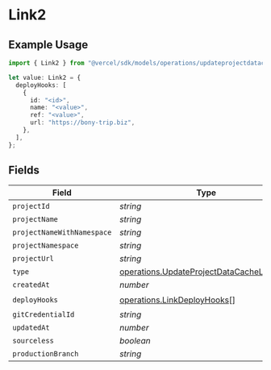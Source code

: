 # Link2

## Example Usage

```typescript
import { Link2 } from "@vercel/sdk/models/operations/updateprojectdatacache.js";

let value: Link2 = {
  deployHooks: [
    {
      id: "<id>",
      name: "<value>",
      ref: "<value>",
      url: "https://bony-trip.biz",
    },
  ],
};
```

## Fields

| Field                                                                                                  | Type                                                                                                   | Required                                                                                               | Description                                                                                            |
| ------------------------------------------------------------------------------------------------------ | ------------------------------------------------------------------------------------------------------ | ------------------------------------------------------------------------------------------------------ | ------------------------------------------------------------------------------------------------------ |
| `projectId`                                                                                            | *string*                                                                                               | :heavy_minus_sign:                                                                                     | N/A                                                                                                    |
| `projectName`                                                                                          | *string*                                                                                               | :heavy_minus_sign:                                                                                     | N/A                                                                                                    |
| `projectNameWithNamespace`                                                                             | *string*                                                                                               | :heavy_minus_sign:                                                                                     | N/A                                                                                                    |
| `projectNamespace`                                                                                     | *string*                                                                                               | :heavy_minus_sign:                                                                                     | N/A                                                                                                    |
| `projectUrl`                                                                                           | *string*                                                                                               | :heavy_minus_sign:                                                                                     | N/A                                                                                                    |
| `type`                                                                                                 | [operations.UpdateProjectDataCacheLinkType](../../models/operations/updateprojectdatacachelinktype.md) | :heavy_minus_sign:                                                                                     | N/A                                                                                                    |
| `createdAt`                                                                                            | *number*                                                                                               | :heavy_minus_sign:                                                                                     | N/A                                                                                                    |
| `deployHooks`                                                                                          | [operations.LinkDeployHooks](../../models/operations/linkdeployhooks.md)[]                             | :heavy_check_mark:                                                                                     | N/A                                                                                                    |
| `gitCredentialId`                                                                                      | *string*                                                                                               | :heavy_minus_sign:                                                                                     | N/A                                                                                                    |
| `updatedAt`                                                                                            | *number*                                                                                               | :heavy_minus_sign:                                                                                     | N/A                                                                                                    |
| `sourceless`                                                                                           | *boolean*                                                                                              | :heavy_minus_sign:                                                                                     | N/A                                                                                                    |
| `productionBranch`                                                                                     | *string*                                                                                               | :heavy_minus_sign:                                                                                     | N/A                                                                                                    |
